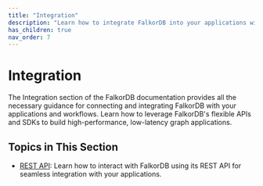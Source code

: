 ```yaml
---
title: "Integration"
description: "Learn how to integrate FalkorDB into your applications with REST APIs"
has_children: true
nav_order: 7
---
```


# Integration

The Integration section of the FalkorDB documentation provides all the necessary guidance for connecting 
and integrating FalkorDB with your applications and workflows. 
Learn how to leverage FalkorDB's flexible APIs and SDKs to build high-performance, low-latency graph applications.

## Topics in This Section

- [REST API](./rest.md): Learn how to interact with FalkorDB using its REST API for seamless integration with your applications.

